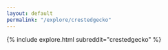 ```yaml
---
layout: default
permalink: "/explore/crestedgecko"
---
```


<link rel="stylesheet" type="text/css" href="/static/css/explore.css">
{% include explore.html subreddit="crestedgecko" %}
